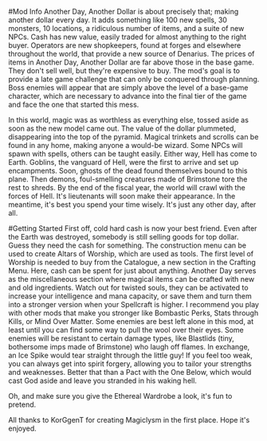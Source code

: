 
#Mod Info
Another Day, Another Dollar is about precisely that; making another dollar every day. It adds something like 100 new spells, 30 monsters, 10 locations, a ridiculous number of items, and a suite of new NPCs.
Cash has new value, easily traded for almost anything to the right buyer. Operators are new shopkeepers, found at forges and elsewhere throughout the world, that provide a new source of Denarius. 
The prices of items in Another Day, Another Dollar are far above those in the base game. They don't sell well, but they're expensive to buy. The mod's goal is to provide a late game challenge that can only be conquered
through planning. Boss enemies will appear that are simply above the level of a base-game character, which are necessary to advance into the final tier of the game and face the one that started this mess. 

In this world, magic was as worthless as everything else, tossed aside as soon as the new model came out. The value of the dollar plummeted, disappearing into the top of the pyramid.
Magical trinkets and scrolls can be found in any home, making anyone a would-be wizard. Some NPCs will spawn with spells, others can be taught easily. Either way, Hell has come to Earth. 
Goblins, the vanguard of Hell, were the first to arrive and set up encampments. Soon, ghosts of the dead found themselves bound to this plane. Then demons, foul-smelling creatures made of Brimstone tore the rest to shreds.
By the end of the fiscal year, the world will crawl with the forces of Hell. It's lieutenants will soon make their appearance. In the meantime, it's best you spend your time wisely. It's just any other day, after all.

#Getting Started
First off, cold hard cash is now your best friend. Even after the Earth was destroyed, somebody is still selling goods for top dollar. Guess they need the cash for something. The construction menu can be used to create
Altars of Worship, which are used as tools. The first level of Worship is needed to buy from the Catalogue, a new section in the Crafting Menu. Here, cash can be spent for just about anything. Another Day serves as 
the miscellaneous section where magical items can be crafted with new and old ingredients. Watch out for twisted souls, they can be activated to increase your intelligence and mana capacity, or save them and turn them 
into a stronger version when your Spellcraft is higher. I recommend you play with other mods that make you stronger like Bombastic Perks, Stats through Kills, or Mind Over Matter. Some enemies are best left alone in this 
mod, at least until you can find some way to pull the wool over their eyes. Some enemies will be resistant to certain damage types, like Blastlids (tiny, bothersome imps made of Brimstone) who laugh off flames. In exchange, 
an Ice Spike would tear straight through the little guy! If you feel too weak, you can always get into spirit forgery, allowing you to tailor your strengths and weaknesses. Better that than a Pact with the One Below, 
which would cast God aside and leave you stranded in his waking hell.

Oh, and make sure you give the Ethereal Wardrobe a look, it's fun to pretend.

All thanks to KorGgenT for creating Magiclysm in the first place. Hope it's enjoyed.
